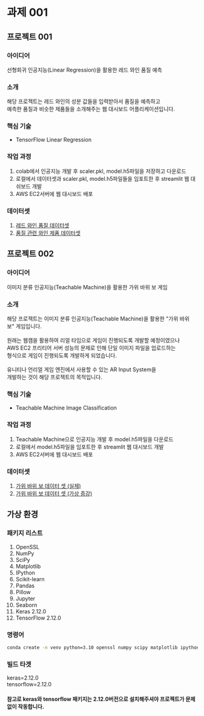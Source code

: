 # 과제 001

## 프로젝트 001

### 아이디어
선형회귀 인공지능(Linear Regression)을 활용한 레드 와인 품질 예측

### 소개
해당 프로젝트는 레드 와인의 성분 값들을 입력받아서 품질을 예측하고<br/>
예측한 품질과 비슷한 제품들을 소개해주는 웹 대시보드 어플리케이션입니다.

### 핵심 기술
- TensorFlow Linear Regression

### 작업 과정
001. colab에서 인공지능 개발 후 scaler.pkl, model.h5파일을 저장하고 다운로드<br/>
002. 로컬에서 데이터셋과 scaler.pkl, model.h5파일들을 임포트한 후 streamlit 웹 대쉬보드 개발<br/>
003. AWS EC2서버에 웹 대시보드 배포

### 데이터셋
001. <a href=https://www.kaggle.com/datasets/uciml/red-wine-quality-cortez-et-al-2009>레드 와인 품질 데이터셋</a><br/>
002. <a href=https://www.kaggle.com/datasets/budnyak/wine-rating-and-price>품질 관련 와인 제품 데이터셋</a>

## 프로젝트 002

### 아이디어
이미지 분류 인공지능(Teachable Machine)을 활용한 가위 바위 보 게임

### 소개
해당 프로젝트는 이미지 분류 인공지능(Teachable Machine)을 활용한 "가위 바위 보" 게임입니다.<br/>
<br/>
원래는 웹캠을 활용하여 리얼 타임으로 게임이 진행되도록 개발할 예정이였으나<br/>
AWS EC2 프리티어 서버 성능의 문제로 인해 단일 이미지 파일을 업로드하는<br/>
형식으로 게임이 진행되도록 개발하게 되었습니다.<br/>
<br/>
유니티나 언리얼 게임 엔진에서 사용할 수 있는 AR Input System을<br/>
개발하는 것이 해당 프로젝트의 목적입니다.

### 핵심 기술
- Teachable Machine Image Classification

### 작업 과정
001. Teachable Machine으로 인공지능 개발 후 model.h5파일을 다운로드<br/>
002. 로컬에서 model.h5파일을 임포트한 후 streamlit 웹 대시보드 개발<br/>
003. AWS EC2서버에 웹 대시보드 배포

### 데이터셋
001. <a href=https://www.kaggle.com/datasets/alexandredj/rock-paper-scissors-dataset>가위 바위 보 데이터 셋 (실제)</a><br/>
002. <a href=https://www.kaggle.com/datasets/sanikamal/rock-paper-scissors-dataset>가위 바위 보 데이터 셋 (가상 증강)</a>

## 가상 환경

### 패키지 리스트
001. OpenSSL
002. NumPy
003. SciPy
004. Matplotlib
005. IPython
006. Scikit-learn
007. Pandas
008. Pillow
009. Jupyter
010. Seaborn
011. Keras 2.12.0
012. TensorFlow 2.12.0

### 명령어
```bash
conda create -n venv python=3.10 openssl numpy scipy matplotlib ipython scikit-learn pandas pillow jupyter seaborn keras=2.12.0 tensorflow=2.12.0
```

### 빌드 타겟
keras=2.12.0<br/>
tensorflow=2.12.0<br/>

#### 참고로 keras와 tensorflow 패키지는 2.12.0버전으로 설치해주셔야 프로젝트가 문제없이 작동합니다.